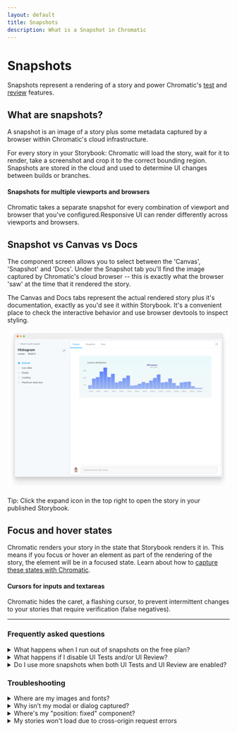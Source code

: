 ```yaml
---
layout: default
title: Snapshots
description: What is a Snapshot in Chromatic
---
```


# Snapshots

Snapshots represent a rendering of a story and power Chromatic's [test](test) and [review](review) features.

## What are snapshots?

A snapshot is an image of a story plus some metadata captured by a browser within Chromatic's cloud infrastructure.

For every story in your Storybook: Chromatic will load the story, wait for it to render, take a screenshot and crop it to the correct bounding region. Snapshots are stored in the cloud and used to determine UI changes between builds or branches.

#### Snapshots for multiple viewports and browsers

Chromatic takes a separate snapshot for every combination of viewport and browser that you've configured.Responsive UI can render differently across viewports and browsers.

## Snapshot vs Canvas vs Docs

The component screen allows you to select between the 'Canvas', 'Snapshot' and 'Docs'. Under the Snapshot tab you'll find the image captured by Chromatic's cloud browser -- this is exactly what the browser 'saw' at the time that it rendered the story.

The Canvas and Docs tabs represent the actual rendered story plus it's documentation, exactly as you'd see it within Storybook. It's a convenient place to check the interactive behavior and use browser devtools to inspect styling.

![Component screen](img/component.png)

<div class="aside">Tip: Click the expand icon in the top right to open the story in your published Storybook.</div>

## Focus and hover states

Chromatic renders your story in the state that Storybook renders it in. This means if you focus or hover an element as part of the rendering of the story, the element will be in a focused state. Learn about how to [capture these states with Chromatic](hoverfocus).

#### Cursors for inputs and textareas

Chromatic hides the caret, a flashing cursor, to prevent intermittent changes to your stories that require verification (false negatives).

---

### Frequently asked questions

<details>
<summary>What happens when I run out of snapshots on the free plan?</summary>
Free plans come with 5000 snapshots per month. Once free snapshots are exhausted, testing & review will become paused until the next month at which time Chromatic will again begin taking snapshots and functionality will automatically resume. Upgrading to a paid plan will immediately unpause testing & review.

Chromatic will compare snapshots to the last build with snapshots, so if snapshots were paused you may be surprised to find new comparisons made against baselines which appear out of date.

</details>

<details>
<summary>What happens if I disable UI Tests and/or UI Review?</summary>

As long as either the testing or review features are enabled, Chromatic will continue taking snapshots. With both disabled, Chromatic will stop taking snapshots and all other features of the platform (such as publishing) will continue without limits.

</details>

<details>
<summary>Do I use more snapshots when both UI Tests and UI Review are enabled?</summary>

No. Snapshots taken for one workflow are reused for the other. You don't get charged twice.

</details>

### Troubleshooting

<details>
<summary>Where are my images and fonts?</summary>

Make sure your resource hosts are reliably fast. When possible serve resources staticly via Storybook or use a dedicated service. Learn more about [resource loading in Chromatic](resource-loading).

If your resources are behind a firewall, whitelist our domain so we can load your resources.

</details>

<details>
<summary>Why isn’t my modal or dialog captured? </summary>

If you use an “animateIn” effect set [delay](delay) to ensure we snapshot when the animation completes.

If your component infers its dimensions from the layout of the surrounding DOM elements (e.g., it's a modal that uses `position:fixed`), you'll need to set the height of that component's stories using a decorator.

```js
// MyComponent.stories.js

import MyComponent from './MyComponent'

export default {
  component: MyComponent,
  decorators: [
    storyFn => (
      {% raw %}<div style={{ width: '1200px', height: '800px' }}>{% endraw %}
        This is a decorator for modals and such {storyFn()}
      </div>
    ),
  ],
}

export const StoryWithDimensions = () => <MyComponent/>
```

</details>

<details>
<summary>Where's my "position: fixed" component?</summary>

Fixed position elements may depend on viewport size but not have dimensions themselves. Wrap your component in an element whose height and width are defined.

</details>

<details>
<summary>My stories won't load due to cross-origin request errors</summary>

Most likely you are calling into `window.parent` somewhere in your code. As we serve your Storybook preview iframe inside our www.chromatic.com domain this leads to a x-origin error as your code doesn't have access to our frame (with good reason!). Generally speaking it is a good idea to wrap calls like that in a `try { } catch` in case the code is running in a context where that's not possible (e.g Chromatic).

</details>
